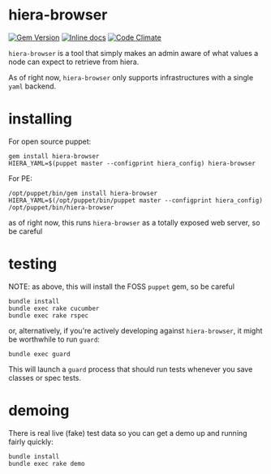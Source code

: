 # hiera-browser

[![Gem Version](https://badge.fury.io/rb/hiera-browser.svg)](http://badge.fury.io/rb/hiera-browser)
[![Inline docs](http://inch-ci.org/github/dhgwilliam/hiera-browser.png?branch=master)](http://inch-ci.org/github/dhgwilliam/hiera-browser)
[![Code Climate](https://codeclimate.com/github/dhgwilliam/hiera-browser.png)](https://codeclimate.com/github/dhgwilliam/hiera-browser)


`hiera-browser` is a tool that simply makes an admin aware of what values a node can expect to retrieve from hiera.

As of right now, `hiera-browser` only supports infrastructures with a single `yaml` backend.

# installing

For open source puppet:

```
gem install hiera-browser
HIERA_YAML=$(puppet master --configprint hiera_config) hiera-browser
```

For PE:

```
/opt/puppet/bin/gem install hiera-browser
HIERA_YAML=$(/opt/puppet/bin/puppet master --configprint hiera_config) /opt/puppet/bin/hiera-browser
```

as of right now, this runs `hiera-browser` as a totally exposed web server, so be careful

# testing

NOTE: as above, this will install the FOSS `puppet` gem, so be careful

```
bundle install
bundle exec rake cucumber
bundle exec rake rspec
```

or, alternatively, if you're actively developing against `hiera-browser`, it might be worthwhile to run `guard`:

```
bundle exec guard
```

This will launch a `guard` process that should run tests whenever you save classes or spec tests.

# demoing

There is real live (fake) test data so you can get a demo up and running fairly quickly:

```
bundle install
bundle exec rake demo
```

